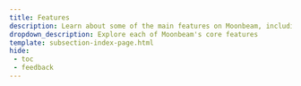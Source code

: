 ```yaml
---
title: Features
description: Learn about some of the main features on Moonbeam, including Ethereum compatibility, interoperability, the consensus framework, staking, governance, and more.
dropdown_description: Explore each of Moonbeam's core features
template: subsection-index-page.html
hide: 
 - toc
 - feedback
---
```

